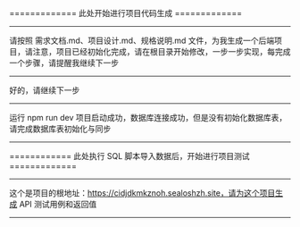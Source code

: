 ============= 此处开始进行项目代码生成 =============

---

请按照 需求文档.md、项目设计.md、规格说明.md 文件，为我生成一个后端项目，请注意，项目已经初始化完成，请在根目录开始修改，一步一步实现，每完成一个步骤，请提醒我继续下一步

---

好的，请继续下一步

---

运行 npm run dev 项目启动成功，数据库连接成功，但是没有初始化数据库表，请完成数据库表初始化与同步

---

============ 此处执行 SQL 脚本导入数据后，开始进行项目测试 =============

---

这个是项目的根地址：https://cidjdkmkznoh.sealoshzh.site，请为这个项目生成 API 测试用例和返回值

---
